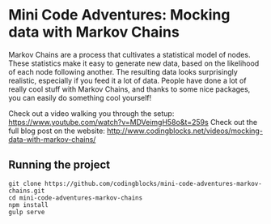 # Mini Code Adventures: Mocking data with Markov Chains
Markov Chains are a process that cultivates a statistical model of nodes. These statistics make it easy to generate new data, based on the likelihood of each node following another. The resulting data looks surprisingly realistic, especially if you feed it a lot of data.  People have done a lot of really cool stuff with Markov Chains, and thanks to some nice packages, you can easily do something cool yourself!

Check out a video walking you through the setup: https://www.youtube.com/watch?v=MDVeimgH58o&t=259s
Check out the full blog post on the website: http://www.codingblocks.net/videos/mocking-data-with-markov-chains/

## Running the project
```
git clone https://github.com/codingblocks/mini-code-adventures-markov-chains.git
cd mini-code-adventures-markov-chains
npm install
gulp serve
```
